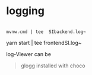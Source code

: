 logging
=======
```

mvnw.cmd | tee  SIbackend.log~
```


yarn start | tee  frontendSI.log~

log-Viewer can be 
> glogg
installed with choco